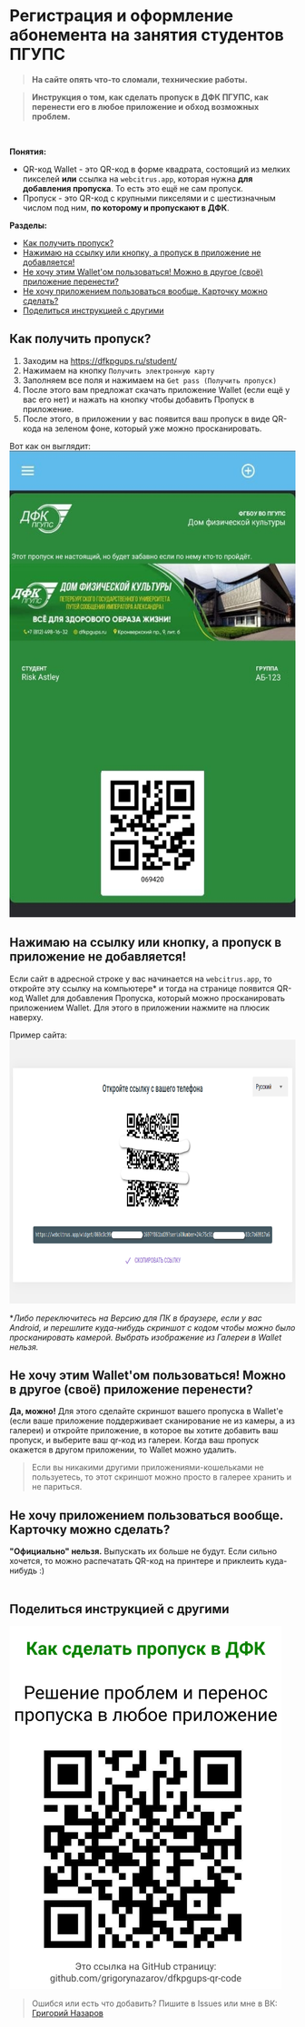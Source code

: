# Регистрация и оформление абонемента на занятия студентов ПГУПС

> **На сайте опять что-то сломали, технические работы.**

>**Инструкция о том, как сделать пропуск в ДФК ПГУПС, как перенести его в любое приложение и обход возможных проблем.**
<br>

**Понятия:**<br/>
* QR-код Wallet  - это QR-код в форме квадрата, состоящий из мелких пикселей **или** ссылка на `webcitrus.app`, которая нужна **для добавления пропуска**. То есть это ещё не сам пропуск.<br/>
* Пропуск - это QR-код с крупными пикселями и с шестизначным числом под ним, **по которому и пропускают в ДФК**.

**Разделы:**
- [Как получить пропуск?](https://github.com/grigorynazarov/dfkpgups-qr-code#%D0%BA%D0%B0%D0%BA-%D0%BF%D0%BE%D0%BB%D1%83%D1%87%D0%B8%D1%82%D1%8C-%D0%BF%D1%80%D0%BE%D0%BF%D1%83%D1%81%D0%BA)
- [Нажимаю на ссылку или кнопку, а пропуск в приложение не добавляется!](https://github.com/grigorynazarov/dfkpgups-qr-code#%D0%BD%D0%B0%D0%B6%D0%B8%D0%BC%D0%B0%D1%8E-%D0%BD%D0%B0-%D1%81%D1%81%D1%8B%D0%BB%D0%BA%D1%83-%D0%B8%D0%BB%D0%B8-%D0%BA%D0%BD%D0%BE%D0%BF%D0%BA%D1%83-%D0%B0-%D0%BF%D1%80%D0%BE%D0%BF%D1%83%D1%81%D0%BA-%D0%B2-%D0%BF%D1%80%D0%B8%D0%BB%D0%BE%D0%B6%D0%B5%D0%BD%D0%B8%D0%B5-%D0%BD%D0%B5-%D0%B4%D0%BE%D0%B1%D0%B0%D0%B2%D0%BB%D1%8F%D0%B5%D1%82%D1%81%D1%8F)
- [Не хочу этим Wallet'ом пользоваться! Можно в другое (своё) приложение перенести?](https://github.com/grigorynazarov/dfkpgups-qr-code#%D0%BD%D0%B5-%D1%85%D0%BE%D1%87%D1%83-%D1%8D%D1%82%D0%B8%D0%BC-wallet%D0%BE%D0%BC-%D0%BF%D0%BE%D0%BB%D1%8C%D0%B7%D0%BE%D0%B2%D0%B0%D1%82%D1%8C%D1%81%D1%8F-%D0%BC%D0%BE%D0%B6%D0%BD%D0%BE-%D0%B2-%D0%B4%D1%80%D1%83%D0%B3%D0%BE%D0%B5-%D1%81%D0%B2%D0%BE%D1%91-%D0%BF%D1%80%D0%B8%D0%BB%D0%BE%D0%B6%D0%B5%D0%BD%D0%B8%D0%B5-%D0%BF%D0%B5%D1%80%D0%B5%D0%BD%D0%B5%D1%81%D1%82%D0%B8)
- [Не хочу приложением пользоваться вообще. Карточку можно сделать?](https://github.com/grigorynazarov/dfkpgups-qr-code#%D0%BD%D0%B5-%D1%85%D0%BE%D1%87%D1%83-%D0%BF%D1%80%D0%B8%D0%BB%D0%BE%D0%B6%D0%B5%D0%BD%D0%B8%D0%B5%D0%BC-%D0%BF%D0%BE%D0%BB%D1%8C%D0%B7%D0%BE%D0%B2%D0%B0%D1%82%D1%8C%D1%81%D1%8F-%D0%B2%D0%BE%D0%BE%D0%B1%D1%89%D0%B5-%D0%BA%D0%B0%D1%80%D1%82%D0%BE%D1%87%D0%BA%D1%83-%D0%BC%D0%BE%D0%B6%D0%BD%D0%BE-%D1%81%D0%B4%D0%B5%D0%BB%D0%B0%D1%82%D1%8C)
- [Поделиться инструкцией с другими](https://github.com/grigorynazarov/dfkpgups-qr-code#%D0%BF%D0%BE%D0%B4%D0%B5%D0%BB%D0%B8%D1%82%D1%8C%D1%81%D1%8F-%D0%B8%D0%BD%D1%81%D1%82%D1%80%D1%83%D0%BA%D1%86%D0%B8%D0%B5%D0%B9-%D1%81-%D0%B4%D1%80%D1%83%D0%B3%D0%B8%D0%BC%D0%B8)

## Как получить пропуск?
1. Заходим на https://dfkpgups.ru/student/
2. Нажимаем на кнопку `Получить электронную карту`
3. Заполняем все поля и нажимаем на `Get pass (Получить пропуск)`
4. После этого вам предложат скачать приложение Wallet (если ещё у вас его нет) и нажать на кнопку чтобы добавить Пропуск в приложение.
5. После этого, в приложении у вас появится ваш пропуск в виде QR-кода на зеленом фоне, который уже можно просканировать.<br/>

Вот как он выглядит:<br/>
<img src="https://raw.githubusercontent.com/grigorynazarov/dfkpgups-qr-code/main/2.jpg" width="540" height="822">


## Нажимаю на ссылку или кнопку, а пропуск в приложение не добавляется!
Если сайт в адресной строке у вас начинается на `webcitrus.app`, то откройте эту ссылку на компьютере\* и тогда на странице появится QR-код Wallet для добавления Пропуска, который можно просканировать приложением Wallet. Для этого в приложении нажмите на плюсик наверху.<br/>

Пример сайта:<br/>
<img src="https://raw.githubusercontent.com/grigorynazarov/dfkpgups-qr-code/main/1.png" width="909" height="465">

\**Либо переключитесь на Версию для ПК в браузере, если у вас Android, и перешлите куда-нибудь скриншот с кодом чтобы можно было просканировать камерой. Выбрать изображение из Галереи в Wallet нельзя.*



## Не хочу этим Wallet'ом пользоваться! Можно в другое (своё) приложение перенести?
**Да, можно!** Для этого сделайте скриншот вашего пропуска в Wallet'e (если ваше приложение поддерживает сканирование не из камеры, а из галереи) и откройте приложение, в которое вы хотите добавить ваш пропуск, и выберите ваш qr-код из галереи. Когда ваш пропуск окажется в другом приложении, то Wallet можно удалить.
> Если вы никакими другими приложениями-кошельками не пользуетесь, то этот скриншот можно просто в галерее хранить и не париться.



## Не хочу приложением пользоваться вообще. Карточку можно сделать?
**"Официально" нельзя.** Выпускать их больше не будут. Если сильно хочется, то можно распечатать QR-код на принтере и приклеить куда-нибудь :)<br/><br>

## Поделиться инструкцией с другими
<img src="https://raw.githubusercontent.com/grigorynazarov/dfkpgups-qr-code/main/3.png" width="480" height="640">

> Ошибся или есть что добавить? Пишите в Issues или мне в ВК: [Григорий Назаров](https://vk.com/id260511951)
